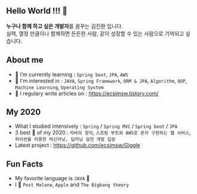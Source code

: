 ## Hello World !!! 👋 

**누구나 함께 하고 싶은 개발자**를 꿈꾸는 김진환 입니다.
<br/>실력, 열정 만큼이나 함께하면 든든한 사람, 같이 성장할 수 있는 사람으로 기억되고 싶습니다.

## About me

 - 🌱 I’m currently learning : `Spring boot`, `JPA`, `AWS`
 - 🤔 I'm interested in : `JAVA`, `Spring Framework`, `ORM & JPA`, `Algorithm`, `OOP`, `Machine Learning`, `Operating System`
 - 📝 I regulary write articles on : https://ecsimsw.tistory.com/
 
## My 2020
 
 - What I studied intensively : `Spring` / `Spring MVC` / `Spring boot` / `JPA`
 - 3 best 📖 of my 2020 : `자바의 정석`, `스프링 부트와 AWS로 혼자 구현하는 웹 서비스`, `파이썬을 이용한 머신러닝, 딥러닝 실전 개발 입문`
 - Latest project : https://github.com/ecsimsw/Giggle
 
## Fun Facts
- My favorite language is `JAVA` 📌
- I 💛 `Post Malone`, `Apple` and `The Bigbang theory`


<!--
**ecsimsw/ecsimsw** is a ✨ _special_ ✨ repository because its `README.md` (this file) appears on your GitHub profile.

Here are some ideas to get you started:

- 🔭 I’m currently working on ...
- 🌱 I’m currently learning ...
- 👯 I’m looking to collaborate on ...
- 🤔 I’m looking for help with ...
- 💬 Ask me about ...
- 📫 How to reach me: ...
- 😄 Pronouns: ...
- ⚡ Fun fact: ...
-->

